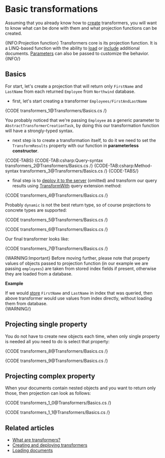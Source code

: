 # Basic transformations

Assuming that you already know how to [create](../transformers/creating-and-deploying) transformers, you will want to know what can be done with them and what projection functions can be created.

{INFO:Projection function}
Transformers core is its projection function. It is a LINQ-based function with the ability to [load](../transformers/loading-documents) or [include](../transformers/including-documents) additional documents. [Parameters](../transformers/passing-parameters) can also be passed to customize the behavior.
{INFO/}

## Basics

For start, let's create a projection that will return only `FirstName` and `LastName` from each returned `Employee` from `Northwind` database.

- first, let's start creating a transformer `Employees/FirstAndLastName`

{CODE transformers_1@Transformers/Basics.cs /}

You probably noticed that we're passing `Employee` as a generic parameter to `AbstractTransformerCreationTask`, by doing this our transformation function will have a strongly-typed syntax.

- next step is to create a transformation itself, to do it we need to set the `TransformResults` property with our function in **parameterless constructor**.

{CODE-TABS}
{CODE-TAB:csharp:Query-syntax transformers_2@Transformers/Basics.cs /}
{CODE-TAB:csharp:Method-syntax transformers_3@Transformers/Basics.cs /}
{CODE-TABS/}

- final step is to [deploy it to the server](../transformers/creating-and-deploying) (omitted) and transform our query results using [TransformWith](../client-api/session/querying/how-to-use-transformers-in-queries) query extension method:

{CODE transformers_4@Transformers/Basics.cs /}

Probably `dynamic` is not the best return type, so of course projections to concrete types are supported:

{CODE transformers_5@Transformers/Basics.cs /}

{CODE transformers_6@Transformers/Basics.cs /}

Our final transformer looks like:

{CODE transformers_7@Transformers/Basics.cs /}

{WARNING:Important}
Before moving further, please note that property values of objects passed to projection function (in our example we are passing `employees`) are taken from stored index fields if present, otherwise they are loaded from a database.   

**Example** 

If we would [store]() `FirstName` and `LastName` in index that was queried, then above transformer would use values from index directly, without loading them from database.  
{WARNING/}

## Projecting single property

You do not have to create new objects each time, when only single property is needed all you need to do is select that property:

{CODE transformers_8@Transformers/Basics.cs /}

{CODE transformers_9@Transformers/Basics.cs /}

## Projecting complex property

When your documents contain nested objects and you want to return only those, then projection can look as follows:

{CODE transformers_1_0@Transformers/Basics.cs /}

{CODE transformers_1_1@Transformers/Basics.cs /}

## Related articles

- [What are transformers?](../transformers/what-are-transformers)
- [Creating and deploying transformers](../transformers/creating-and-deploying)
- [Loading documents](../transformers/loading-documents)
